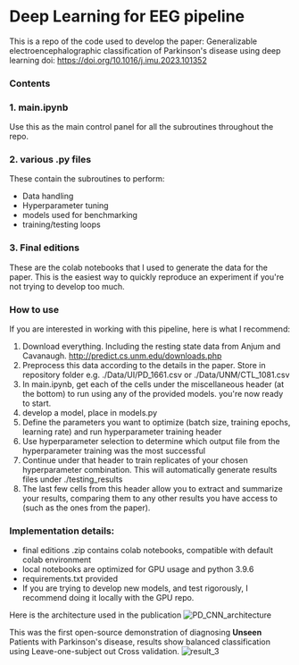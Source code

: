 # Deep Learning for EEG pipeline

This is a repo of the code used to develop the paper: Generalizable electroencephalographic classification of Parkinson's disease using deep learning
doi: https://doi.org/10.1016/j.imu.2023.101352

### Contents
### 1. main.ipynb
Use this as the main control panel for all the subroutines throughout the repo.
### 2. various .py files
These contain the subroutines to perform:
- Data handling
- Hyperparameter tuning
- models used for benchmarking
- training/testing loops
### 3. Final editions
These are the colab notebooks that I used to generate the data for the paper. This is the easiest way to quickly reproduce an experiment if you're not trying to develop too much. 


### How to use
If you are interested in working with this pipeline, here is what I recommend:
1. Download everything. Including the resting state data from Anjum and Cavanaugh. http://predict.cs.unm.edu/downloads.php
2. Preprocess this data according to the details in the paper. Store in repository folder e.g. ./Data/UI/PD_1661.csv or ./Data/UNM/CTL_1081.csv
3. In main.ipynb, get each of the cells under the miscellaneous header (at the bottom) to run using any of the provided models.
you're now ready to start.
4. develop a model, place in models.py
5. Define the parameters you want to optimize (batch size, training epochs, learning rate) and run hyperparameter training header
6. Use hyperparameter selection to determine which output file from the hyperparameter training was the most successful
7. Continue under that header to train replicates of your chosen hyperparameter combination. This will automatically generate results files under ./testing_results
8. The last few cells from this header allow you to extract and summarize your results, comparing them to any other results you have access to (such as the ones from the paper).

### Implementation details:
- final editions .zip contains colab notebooks, compatible with default colab environment
- local notebooks are optimized for GPU usage and python 3.9.6
- requirements.txt provided
- If you are trying to develop new models, and test rigorously, I recommend doing it locally with the GPU repo.

Here is the architecture used in the publication
![PD_CNN_architecture](https://github.com/RickSugden/DL_for_EEG/assets/41484082/6d63e8ca-f0ba-4af3-aff5-acd3be35360f)

This was the first open-source demonstration of diagnosing **Unseen** Patients with Parkinson's disease, results show balanced classification using Leave-one-subject out Cross validation. 
![result_3](https://github.com/RickSugden/DL_for_EEG/assets/41484082/e772b939-62a6-435c-81c5-d8d62a11ccba)
